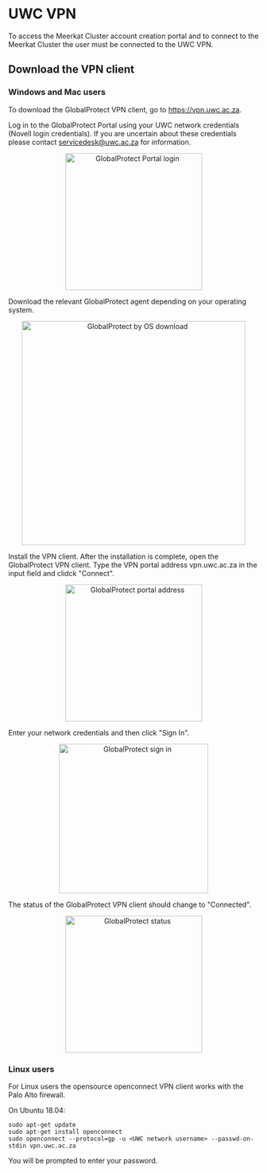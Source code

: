 # UWC VPN

To access the Meerkat Cluster account creation portal and to connect to the Meerkat Cluster the user must be connected to the UWC VPN.

## Download the VPN client

### Windows and Mac users

To download the GlobalProtect VPN client, go to https://vpn.uwc.ac.za.

Log in to the GlobalProtect Portal using your UWC network credentials (Novell login credentials). If you are uncertain about these credentials please contact servicedesk@uwc.ac.za for information.

<div style="text-align:center"><img src="http://docs.meerkat.uwc.ac.za/_media/vpn1.png" alt="GlobalProtect Portal login" width=275 /></div>

Download the relevant GlobalProtect agent depending on your operating system.

<div style="text-align:center"><img src="http://docs.meerkat.uwc.ac.za/_media/vpn2.png" alt="GlobalProtect by OS download" width=450 /></div>

Install the VPN client. After the installation is complete, open the GlobalProtect VPN client. Type the VPN portal address vpn.uwc.ac.za in the input field and clidck "Connect".

<div style="text-align:center"><img src="http://docs.meerkat.uwc.ac.za/_media/vpn3.png" alt="GlobalProtect portal address" width=275 /></div>

Enter your network credentials and then click "Sign In".

<div style="text-align:center"><img src="http://docs.meerkat.uwc.ac.za/_media/vpn4.png" alt="GlobalProtect sign in" width=300 /></div>

The status of the GlobalProtect VPN client should change to "Connected".

<div style="text-align:center"><img src="http://docs.meerkat.uwc.ac.za/_media/vpn5.png" alt="GlobalProtect status" width=275 /></div>

### Linux users

For Linux users the opensource openconnect VPN client works with the Palo Alto firewall.

On Ubuntu 18.04:

```
sudo apt-get update
sudo apt-get install openconnect
sudo openconnect --protocol=gp -u <UWC network username> --passwd-on-stdin vpn.uwc.ac.za
```

You will be prompted to enter your password.
